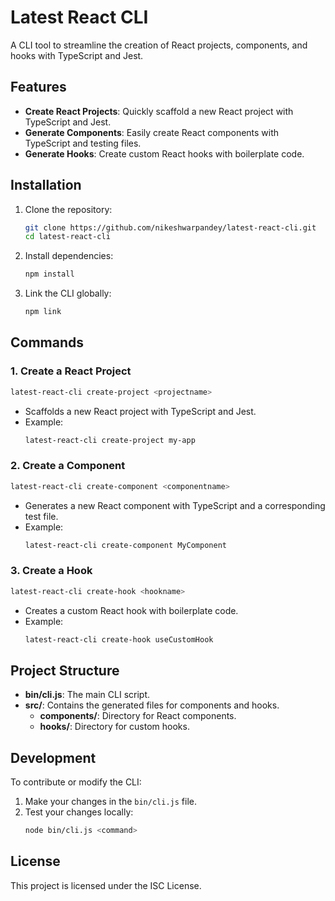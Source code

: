 # Latest React CLI

A CLI tool to streamline the creation of React projects, components, and hooks with TypeScript and Jest.

## Features

- **Create React Projects**: Quickly scaffold a new React project with TypeScript and Jest.
- **Generate Components**: Easily create React components with TypeScript and testing files.
- **Generate Hooks**: Create custom React hooks with boilerplate code.

## Installation

1. Clone the repository:
   ```bash
   git clone https://github.com/nikeshwarpandey/latest-react-cli.git
   cd latest-react-cli
   ```

2. Install dependencies:
   ```bash
   npm install
   ```

3. Link the CLI globally:
   ```bash
   npm link
   ```

## Commands

### 1. Create a React Project
```bash
latest-react-cli create-project <projectname>
```
- Scaffolds a new React project with TypeScript and Jest.
- Example:
  ```bash
  latest-react-cli create-project my-app
  ```

### 2. Create a Component
```bash
latest-react-cli create-component <componentname>
```
- Generates a new React component with TypeScript and a corresponding test file.
- Example:
  ```bash
  latest-react-cli create-component MyComponent
  ```

### 3. Create a Hook
```bash
latest-react-cli create-hook <hookname>
```
- Creates a custom React hook with boilerplate code.
- Example:
  ```bash
  latest-react-cli create-hook useCustomHook
  ```

## Project Structure

- **bin/cli.js**: The main CLI script.
- **src/**: Contains the generated files for components and hooks.
  - **components/**: Directory for React components.
  - **hooks/**: Directory for custom hooks.

## Development

To contribute or modify the CLI:

1. Make your changes in the `bin/cli.js` file.
2. Test your changes locally:
   ```bash
   node bin/cli.js <command>
   ```

## License

This project is licensed under the ISC License.





